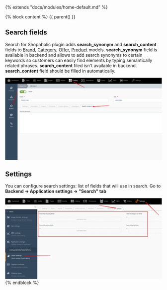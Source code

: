 {% extends "docs/modules/home-default.md" %}

{% block content %}
{{ parent() }}

## Search fields

Search for Shopaholic plugin adds **search_synonym** and **search_content** fields to
[Brand](modules/brand/model/model), [Category](modules/category/model/model),
[Offer](modules/offer/model/model), [Product](modules/product/model/model)
models.
**search_synonym** field is available in backend and allows to add search synonyms
to certain keywords so customers can easily find elements by typing semantically related phrases.
**search_content** filed isn't available in backend. **search_content** field should be filled in automatically. 

![](./../../assets/images/backend-brand-4.png)

## Settings

You can configure search settings: list of fields that will use in search. 
Go to **Backend -> Application settings -> "Search" tab**

![](./../../assets/images/backend-settings-14.png)
{% endblock %}
